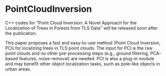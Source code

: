 # PointCloudInversion

C++ codes for "Point Cloud Inversion: A Novel Approach for the Localization of Trees in Forests from TLS Data" will be released soon after the publication.

This paper proposes a fast and easy-to-use method (Point Cloud Inversion, PCI) for localizing trees in TLS point clouds. The input for PCI is the raw point clouds and no other pre-processing steps (e.g., ground filtering, PCA-based features, noise-removal) are needed. PCI is also a plug-in module and may benefit other object localization tasks, such as pole-like objects in urban areas.
